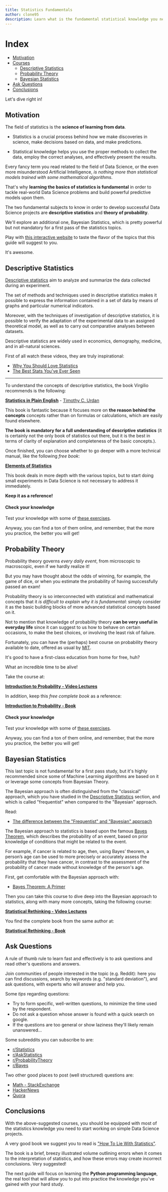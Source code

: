 ```yaml
---
title: Statistics Fundamentals
author: clone95
description: Learn what is the fundamental statistical knowledge you need to have in order to build insightful Data Science projects and build machine learning systems upon them.
---
```


# Index
- [Motivation](#Motivation)
- [Courses](#Courses)
  - [Descriptive Statistics](#Descriptive-statistics)
  - [Probability Theory](#Probability-Theory)
  - [Bayesian Statistics](#Bayesian-Statistics)
- [Ask Questions](#Ask-Questions)
- [Conclusions](#Conclusions)

Let's dive right in!
 
## Motivation
The field of statistics is the **science of learning from data**.

- Statistics is a crucial process behind how we make discoveries in science, make decisions based on data, and make predictions. 

- Statistical knowledge helps you use the proper methods to collect the data, employ the correct analyses, and effectively present the results. 

Every fancy term you read related to the field of Data Science, or the even more misunderstood Artificial Intelligence, _is nothing more than statistical models trained with some mathematical algorithms_.

That's why **learning the basics of statistics is fundamental** in order to tackle real-world Data Science problems and build powerful predictive models upon them.

The two fundamental subjects to know in order to develop successful Data Science projects are **descriptive statistics** and **theory of probability**.

We'll explore an additional one, Bayesian Statistics, which is pretty powerful but not mandatory for a first pass of the statistics topics.

Play with [this interactive website](https://seeing-theory.brown.edu/) to taste the flavor of the topics that this guide will suggest to you.

It's awesome.

## Descriptive Statistics

[Descriptive statistics](https://www.investopedia.com/terms/d/descriptive_statistics.asp) aim to analyze and summarize the data collected during an experiment. 

The set of methods and techniques used in descriptive statistics makes it possible to express the information contained in a set of data by means of graphs and particular numerical indicators.

Moreover, with the techniques of investigation of descriptive statistics, it is possible to verify the adaptation of the experimental data to an assigned theoretical model, as well as to carry out comparative analyses between datasets.

Descriptive statistics are widely used in economics, demography, medicine, and in all-natural sciences.

First of all watch these videos, they are truly inspirational:

- [Why You Should Love Statistics](https://www.ted.com/talks/alan_smith_why_we_re_so_bad_at_statistics)
- [The Best Stats You've Ever Seen](https://www.ted.com/talks/hans_rosling_shows_the_best_stats_you_ve_ever_seen)

---

To understand the concepts of descriptive statistics, the book Virgilio recommends is the following:

[**Statistics in Plain English**](http://www.pindex.com/uploads/post_docs/statistics%20in%20plain%20english%20(3rd,%202010)(PINDEX-DOC-6952).pdf) - [Timothy C. Urdan](https://www.amazon.com/Timothy-C.-Urdan/e/B001JP8H9Q%3Fref=dbs_a_mng_rwt_scns_share)

This book is fantastic because it focuses more on **the reason behind the concepts** concepts rather than on formulas or calculations, which are easily found elsewhere. 

**The book is mandatory for a full understanding of descriptive statistics** (it is certainly not the only book of statistics out there, but it is the best in terms of clarity of explanation and completeness of the basic concepts.).

Once finished, you can choose whether to go deeper with a more technical manual, like the following _free book_:

[**Elements of Statistics**](https://www.open.edu/openlearncreate/mod/oucontent/view.php?id=18263&printable=1)

This book deals in more depth with the various topics, but to start doing small experiments in Data Science is not necessary to address it immediately. 

**Keep it as a reference!**

#### Check your knowledge

Test your knowledge with some of [these exercises](https://www0.gsb.columbia.edu/faculty/pglasserman/B6014/exercises.pdf).

Anyway, you can find a ton of them online, and remember, that the more you practice, the better you will get!


## Probability Theory

Probability theory governs _every daily event_, from microscopic to macroscopic, even if we hardly realize it!

But you may have thought about the odds of winning, for example, the game of dice, or when you estimate the probability of having successfully passed an exam!

Probability theory is so interconnected with statistical and mathematical concepts that it _is difficult to explain why it is fundamental_: simply consider it as the basic building blocks of more advanced statistical concepts based on it.

Not to mention that knowledge of probability theory **can be very useful in everyday life** since it can suggest to us how to behave on certain occasions, to make the best choices, or involving the least risk of failure.

Fortunately, you can have the (perhaps) best course on probability theory available to date, offered as usual by [MIT](http://www.mit.edu/). 

It's good to have a first-class education from home for free, huh? 

What an incredible time to be alive!

Take the course at:

[**Introduction to Probability - Video Lectures**](https://www.youtube.com/watch?v=1uW3qMFA9Ho&list=PLUl4u3cNGP60hI9ATjSFgLZpbNJ7myAg6)

In addition, keep this _free complete book_ as a reference:

[**Introduction to Probability - Book**](https://www.dartmouth.edu/~chance/teaching_aids/books_articles/probability_book/amsbook.mac.pdf)

#### Check your knowledge

Test your knowledge with some of [these exercises](https://www.math.kth.se/matstat/gru/sf1901/TCOMK/exercises.pdf).

Anyway, you can find a ton of them online, and remember, that the more you practice, the better you will get!

## Bayesian Statistics

This last topic is not fundamental for a first pass study, but it's highly recommended since some of Machine Learning algorithms are based on it or leverage some concepts from Bayesian Theory.

The Bayesian approach is often distinguished from the "classical" approach, which you have studied in the [Descriptive Statistics](#Descriptive-Statistics) section, and which is called "frequentist" when compared to the "Bayesian" approach.

Read:
- [The difference between the "Frequentist" and "Bayesian" approach](https://stats.stackexchange.com/questions/22/bayesian-and-frequentist-reasoning-in-plain-english)

The Bayesian approach to statistics is based upon the famous [Bayes Theorem](https://en.wikipedia.org/wiki/Bayes%27_theorem), which describes the probability of an event, based on prior knowledge of conditions that might be related to the event.

For example, if cancer is related to age, then, using Bayes’ theorem, a person’s age can be used to more precisely or accurately assess the probability that they have cancer, in contrast to the assessment of the probability of cancer made without knowledge of the person's age.

First, get comfortable with the Bayesian approach with:
- [Bayes Theorem: A Primer](https://lavanya.ai/2019/05/16/bayes-theorem/)

Then you can take this course to dive deep into the Bayesian approach to statistics, along with many more concepts, taking the following course:

[**Statistical Rethinking - Video Lectures**](https://www.youtube.com/playlist?list=PLDcUM9US4XdM9_N6XUUFrhghGJ4K25bFc)

You find the complete book from the same author at:

[**Statistical Rethinking - Book**](https://www.amazon.com/Statistical-Rethinking-Bayesian-Examples-Chapman/dp/1482253445)

## Ask Questions
A rule of thumb rule to learn fast and effectively is to ask questions and read other's questions and answers.

Join communities of people interested in the topic (e.g. Reddit): here you can find discussions, search by keywords (e.g. "standard deviation"), and ask questions, with experts who will answer and help you.

Some _tips_ regarding questions:

- Try to form specific, well-written questions, to minimize the time used by the respondent.
- Do not ask a question whose answer is found with a quick search on google.
- If the questions are too general or show laziness they'll likely remain unanswered...

Some subreddits you can subscribe to are:

- [r/Statistics](https://www.reddit.com/r/statistics/)
- [r/AskStatistics](https://www.reddit.com/r/AskStatistics/)
- [r/ProbabilityTheory](https://www.reddit.com/r/probabilitytheory/)
- [r/Bayes](https://www.reddit.com/r/Bayes/)

Two other good places to post (well structured) questions are:

- [Math - StackExchange](https://math.stackexchange.com/)
- [HackerNews](http://hn.premii.com/)
- [Quora](https://www.quora.com/)


## Conclusions

With the above-suggested courses, you should be equipped with most of the statistics knowledge you need to start working on simple Data Science projects. 

A very good book we suggest you to read is ["How To Lie With Statistics"](https://en.wikipedia.org/wiki/How_to_Lie_with_Statistics).

The book is a brief, breezy illustrated volume outlining errors when it comes to the interpretation of statistics, and how these errors may create incorrect conclusions. Very suggested!

The next guide will focus on learning the **Python programming language**, the real tool that will allow you to put into practice the knowledge you've gained with your hard study.

